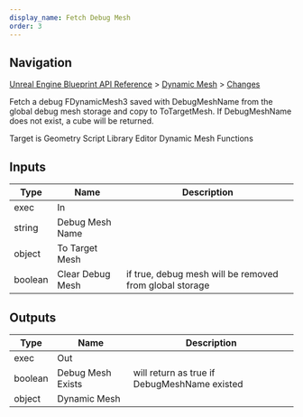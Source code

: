 ```yaml
---
display_name: Fetch Debug Mesh
order: 3
---
```

## Navigation

[Unreal Engine Blueprint API Reference](https://dev.epicgames.com/documentation/en-us/unreal-engine/BlueprintAPI) > [Dynamic Mesh](https://dev.epicgames.com/documentation/en-us/unreal-engine/BlueprintAPI/DynamicMesh) > [Changes](https://dev.epicgames.com/documentation/en-us/unreal-engine/BlueprintAPI/DynamicMesh/Changes)

Fetch a debug FDynamicMesh3 saved with DebugMeshName from the global debug mesh storage and copy to ToTargetMesh.
If DebugMeshName does not exist, a cube will be returned.

Target is Geometry Script Library Editor Dynamic Mesh Functions

## Inputs

| Type | Name | Description |
| --- | --- | --- |
| exec | In |  |
| string | Debug Mesh Name |  |
| object | To Target Mesh |  |
| boolean | Clear Debug Mesh | if true, debug mesh will be removed from global storage |

## Outputs

| Type | Name | Description |
| --- | --- | --- |
| exec | Out |  |
| boolean | Debug Mesh Exists | will return as true if DebugMeshName existed |
| object | Dynamic Mesh |  |
